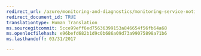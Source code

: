 ```yaml
---
redirect_url: /azure/monitoring-and-diagnostics/monitoring-service-notifications
redirect_document_id: TRUE
translationtype: Human Translation
ms.sourcegitcommit: 5cce99eff6ed75636399153a846654f56fb64a68
ms.openlocfilehash: e96befd682b1d9c0b686a09d73a99075898a71b6
ms.lasthandoff: 03/31/2017

---
```

  
  
